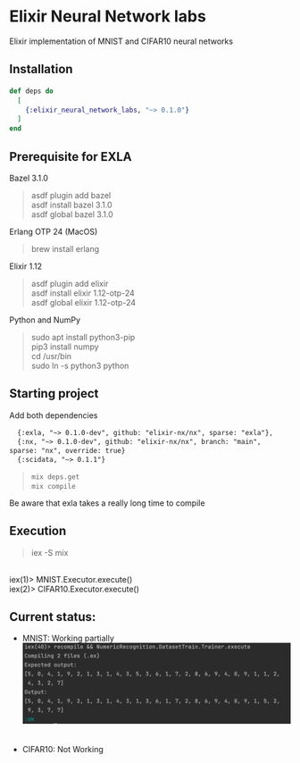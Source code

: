 # Elixir Neural Network labs
Elixir implementation of MNIST and CIFAR10 neural networks

## Installation

```elixir
def deps do
  [
    {:elixir_neural_network_labs, "~> 0.1.0"}
  ]
end
```

## Prerequisite for EXLA

Bazel 3.1.0<br>
>asdf plugin add bazel<br>
asdf install bazel 3.1.0<br>
asdf global bazel 3.1.0<br>

Erlang OTP 24 (MacOS)<br>
>brew install erlang

Elixir 1.12<br>
>asdf plugin add elixir<br>
asdf install elixir 1.12-otp-24<br>
asdf global elixir 1.12-otp-24<br>

 Python and NumPy<br>
>sudo apt install python3-pip<br>
pip3 install numpy<br>
cd /usr/bin<br>
sudo ln -s python3 python<br>

## Starting project

Add both dependencies

      {:exla, "~> 0.1.0-dev", github: "elixir-nx/nx", sparse: "exla"},
      {:nx, "~> 0.1.0-dev", github: "elixir-nx/nx", branch: "main", sparse: "nx", override: true}
      {:scidata, "~> 0.1.1"}
>`mix deps.get` <br>
`mix compile`

Be aware that exla takes a really long time to compile

## Execution

> iex -S mix
<br>
iex(1)> MNIST.Executor.execute()
<br>
iex(2)> CIFAR10.Executor.execute()

## Current status:
- MNIST: Working partially
  ![Diagram](MNIST_results.png)
  <br>
  <br>
  <br>
- CIFAR10: Not Working